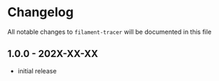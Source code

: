 # Changelog

All notable changes to `filament-tracer` will be documented in this
file

## 1.0.0 - 202X-XX-XX

- initial release
